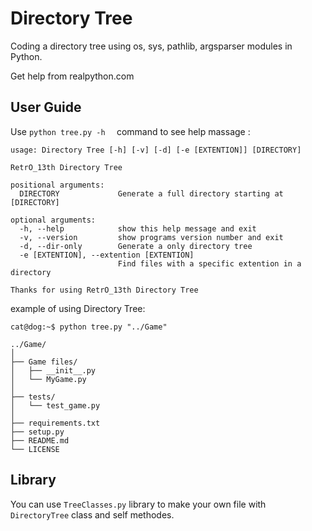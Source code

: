 # Directory Tree
Coding a directory tree using os, sys, pathlib, argsparser modules in Python.

Get help from realpython.com
## User Guide

Use `python tree.py -h  ` command to see help massage :
```console
usage: Directory Tree [-h] [-v] [-d] [-e [EXTENTION]] [DIRECTORY]

RetrO_13th Directory Tree

positional arguments:
  DIRECTORY             Generate a full directory starting at [DIRECTORY]

optional arguments:
  -h, --help            show this help message and exit
  -v, --version         show programs version number and exit
  -d, --dir-only        Generate a only directory tree
  -e [EXTENTION], --extention [EXTENTION]
                        Find files with a specific extention in a directory

Thanks for using RetrO_13th Directory Tree
```

example of using Directory Tree:
```console
cat@dog:~$ python tree.py "../Game"

../Game/
│
├── Game files/
│   ├── __init__.py
│   └── MyGame.py
│
├── tests/
│   └── test_game.py
│
├── requirements.txt
├── setup.py
├── README.md
└── LICENSE
```

## Library 
You can use `TreeClasses.py` library to make your own file with `DirectoryTree` class and self methodes.
